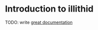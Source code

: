 # Introduction to illithid

TODO: write [great documentation](http://jacobian.org/writing/what-to-write/)
